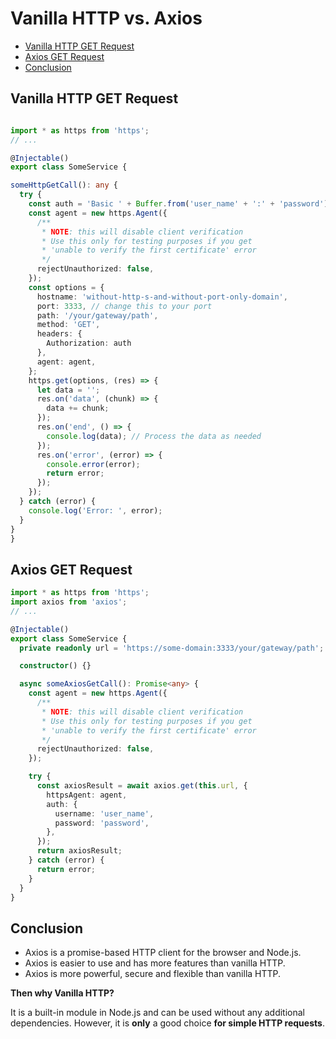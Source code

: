 # Vanilla HTTP vs. Axios

<!-- @import "[TOC]" {cmd="toc" depthFrom=2 depthTo=2 orderedList=false} -->

<!-- code_chunk_output -->

- [Vanilla HTTP GET Request](#vanilla-http-get-request)
- [Axios GET Request](#axios-get-request)
- [Conclusion](#conclusion)

<!-- /code_chunk_output -->

## Vanilla HTTP GET Request

```typescript

import * as https from 'https';
// ...

@Injectable()
export class SomeService {

someHttpGetCall(): any {
  try {
    const auth = 'Basic ' + Buffer.from('user_name' + ':' + 'password').toString('base64');
    const agent = new https.Agent({
      /**
       * NOTE: this will disable client verification
       * Use this only for testing purposes if you get
       * 'unable to verify the first certificate' error
       */
      rejectUnauthorized: false,
    });
    const options = {
      hostname: 'without-http-s-and-without-port-only-domain',
      port: 3333, // change this to your port
      path: '/your/gateway/path',
      method: 'GET',
      headers: {
        Authorization: auth
      },
      agent: agent,
    };
    https.get(options, (res) => {
      let data = '';
      res.on('data', (chunk) => {
        data += chunk;
      });
      res.on('end', () => {
        console.log(data); // Process the data as needed
      });
      res.on('error', (error) => {
        console.error(error);
        return error;
      });
    });
  } catch (error) {
    console.log('Error: ', error);
  }
}
}
```

## Axios GET Request

```typescript
import * as https from 'https';
import axios from 'axios';
// ...

@Injectable()
export class SomeService {
  private readonly url = 'https://some-domain:3333/your/gateway/path';

  constructor() {}

  async someAxiosGetCall(): Promise<any> {
    const agent = new https.Agent({
      /**
       * NOTE: this will disable client verification
       * Use this only for testing purposes if you get
       * 'unable to verify the first certificate' error
       */
      rejectUnauthorized: false,
    });

    try {
      const axiosResult = await axios.get(this.url, {
        httpsAgent: agent,
        auth: {
          username: 'user_name',
          password: 'password',
        },
      });
      return axiosResult;
    } catch (error) {
      return error;
    }
  }
}
```

## Conclusion

- Axios is a promise-based HTTP client for the browser and Node.js.
- Axios is easier to use and has more features than vanilla HTTP.
- Axios is more powerful, secure and flexible than vanilla HTTP.

**Then why Vanilla HTTP?**

It is a built-in module in Node.js and can be used without any additional dependencies. However, it is **only** a good choice **for simple HTTP requests**.
